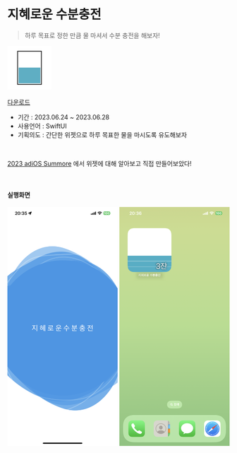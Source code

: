 # 지혜로운 수분충전
 >  하루 목표로 정한 만큼 물 마셔서 수분 충전을 해보자!

<img width="100" src="https://github.com/jeehge/JHWater/blob/main/Document/%EC%8A%A4%ED%81%AC%EB%A6%B0%EC%83%B7/%EC%95%84%EC%9D%B4%EC%BD%98/ios/iTunesArtwork%402x.png" alt="지혜로운 수분충전">

[다운로드](https://apps.apple.com/us/app/%EC%A7%80%ED%98%9C%EB%A1%9C%EC%9A%B4-%EC%88%98%EB%B6%84%EC%B6%A9%EC%A0%84/id6450671563)

- 기간 : 2023.06.24 ~ 2023.06.28
- 사용언어 : SwiftUI
- 기획의도 : 간단한 위젯으로 하루 목표한 물을 마시도록 유도해보자
<br>

[2023 adiOS Summore](https://festa.io/events/3556) 
에서 위젯에 대해 알아보고 직접 만들어보았다!

<br>

#### 실행화면

<img width="250" src="https://github.com/jeehge/JHWater/blob/main/Document/%EC%8A%A4%ED%81%AC%EB%A6%B0%EC%83%B7/IMG_9983.PNG" alt="지혜로운 수분충전"> <img width="250" src="https://github.com/jeehge/JHWater/blob/main/Document/%EC%8A%A4%ED%81%AC%EB%A6%B0%EC%83%B7/IMG_9986.PNG" alt="지혜로운 수분충전">

